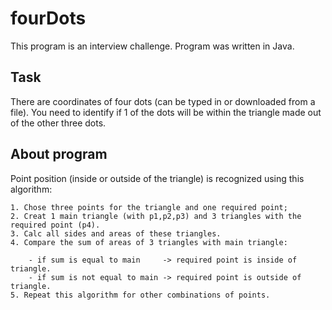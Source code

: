 # fourDots
This program is an interview challenge. Program was written in Java. 


## Task
There are coordinates of four dots (can be typed in or downloaded from a file).
You need to identify if 1 of the dots will be within the triangle made out of the other three dots.


## About program
Point position (inside or outside of the triangle) is recognized using this algorithm:

    1. Chose three points for the triangle and one required point;
    2. Creat 1 main triangle (with p1,p2,p3) and 3 triangles with the required point (p4).
    3. Calc all sides and areas of these triangles.    
    4. Compare the sum of areas of 3 triangles with main triangle:
     
        - if sum is equal to main     -> required point is inside of triangle.
        - if sum is not equal to main -> required point is outside of triangle.
    5. Repeat this algorithm for other combinations of points.
